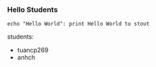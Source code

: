 ### Hello Students ###
```
echo "Hello World": print Hello World to stout
```
students: 
- tuancp269
- anhch
